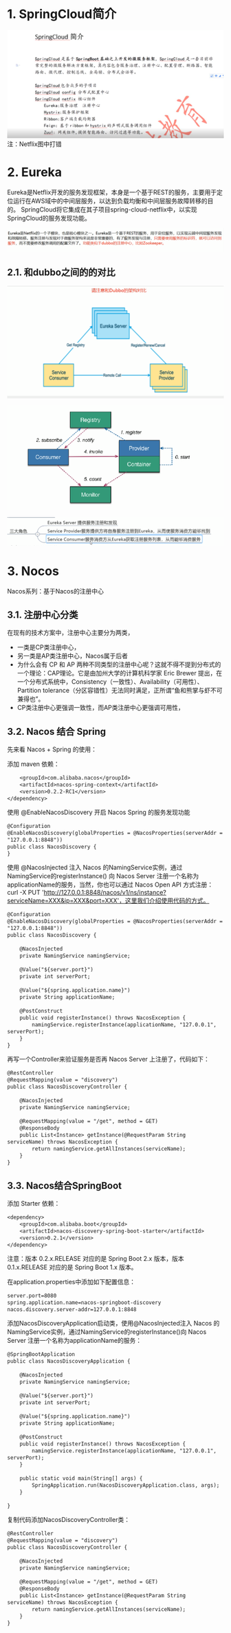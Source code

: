 # 1. SpringCloud简介
![](_v_images/_1566017188_15554.png)
注：Netflix图中打错
# 2. Eureka
   Eureka是Netflix开发的服务发现框架，本身是一个基于REST的服务，主要用于定位运行在AWS域中的中间层服务，以达到负载均衡和中间层服务故障转移的目的。 SpringCloud将它集成在其子项目spring-cloud-netflix中，以实现SpringCloud的服务发现功能。


![](_v_images/_1566094775_4545.png)

## 2.1. 和dubbo之间的的对比
![](_v_images/_1566095032_15816.png)

![](_v_images/_1566095114_670.png)

![](_v_images/_1566095247_11082.png)




# 3. Nocos 
Nacos系列：基于Nacos的注册中心
## 3.1. 注册中心分类
在现有的技术方案中，注册中心主要分为两类，

- 一类是CP类注册中心，
- 另一类是AP类注册中心，Nacos属于后者
- 为什么会有 CP 和 AP 两种不同类型的注册中心呢？这就不得不提到分布式的一个理论：CAP理论。它是由加州大学的计算机科学家 Eric Brewer 提出，在一个分布式系统中，Consistency（一致性）、Availability（可用性）、Partition tolerance（分区容错性）无法同时满足，正所谓“鱼和熊掌与虾不可兼得也”。
- CP类注册中心更强调一致性，而AP类注册中心更强调可用性，
## 3.2. Nacos 结合 Spring
先来看 Nacos + Spring 的使用：

添加 maven 依赖：
```<dependency>
	<groupId>com.alibaba.nacos</groupId>
	<artifactId>nacos-spring-context</artifactId>
	<version>0.2.2-RC1</version>
</dependency>
```
使用 @EnableNacosDiscovery 开启 Nacos Spring 的服务发现功能
```
@Configuration
@EnableNacosDiscovery(globalProperties = @NacosProperties(serverAddr = "127.0.0.1:8848"))
public class NacosDiscovery {
}

```

使用 @NacosInjected 注入 Nacos 的NamingService实例，通过NamingService的registerInstance() 向 Nacos Server 注册一个名称为applicationName的服务，当然，你也可以通过 Nacos Open API 方式注册：
curl -X PUT 'http://127.0.0.1:8848/nacos/v1/ns/instance?serviceName=XXX&ip=XXX&port=XXX'，这里我们介绍使用代码的方式。
```
@Configuration
@EnableNacosDiscovery(globalProperties = @NacosProperties(serverAddr = "127.0.0.1:8848"))
public class NacosDiscovery {

    @NacosInjected
    private NamingService namingService;

    @Value("${server.port}")
    private int serverPort;

    @Value("${spring.application.name}")
    private String applicationName;

    @PostConstruct
    public void registerInstance() throws NacosException {
        namingService.registerInstance(applicationName, "127.0.0.1", serverPort);
    }
}

```

再写一个Controller来验证服务是否再 Nacos Server 上注册了，代码如下：
```
@RestController
@RequestMapping(value = "discovery")
public class NacosDiscoveryController {

    @NacosInjected
    private NamingService namingService;

    @RequestMapping(value = "/get", method = GET)
    @ResponseBody
    public List<Instance> getInstance(@RequestParam String serviceName) throws NacosException {
        return namingService.getAllInstances(serviceName);
    }
}
```
## 3.3. Nacos结合SpringBoot
添加 Starter 依赖：
```
<dependency>
	<groupId>com.alibaba.boot</groupId>
	<artifactId>nacos-discovery-spring-boot-starter</artifactId>
	<version>0.2.1</version>
</dependency>
```
注意：版本 0.2.x.RELEASE 对应的是 Spring Boot 2.x 版本，版本 0.1.x.RELEASE 对应的是 Spring Boot 1.x 版本。

在application.properties中添加如下配置信息：
```
server.port=8080
spring.application.name=nacos-springboot-discovery
nacos.discovery.server-addr=127.0.0.1:8848
```
添加NacosDiscoveryApplication启动类，使用@NacosInjected注入 Nacos 的 NamingService实例，通过NamingService的registerInstance()向 Nacos Server 注册一个名称为applicationName的服务：
```
@SpringBootApplication
public class NacosDiscoveryApplication {

    @NacosInjected
    private NamingService namingService;

    @Value("${server.port}")
    private int serverPort;

    @Value("${spring.application.name}")
    private String applicationName;

    @PostConstruct
    public void registerInstance() throws NacosException {
        namingService.registerInstance(applicationName, "127.0.0.1", serverPort);
    }

    public static void main(String[] args) {
        SpringApplication.run(NacosDiscoveryApplication.class, args);
    }

}
```
复制代码添加NacosDiscoveryController类：
```
@RestController
@RequestMapping(value = "discovery")
public class NacosDiscoveryController {

    @NacosInjected
    private NamingService namingService;

    @RequestMapping(value = "/get", method = GET)
    @ResponseBody
    public List<Instance> getInstance(@RequestParam String serviceName) throws NacosException {
        return namingService.getAllInstances(serviceName);
    }
}


```
